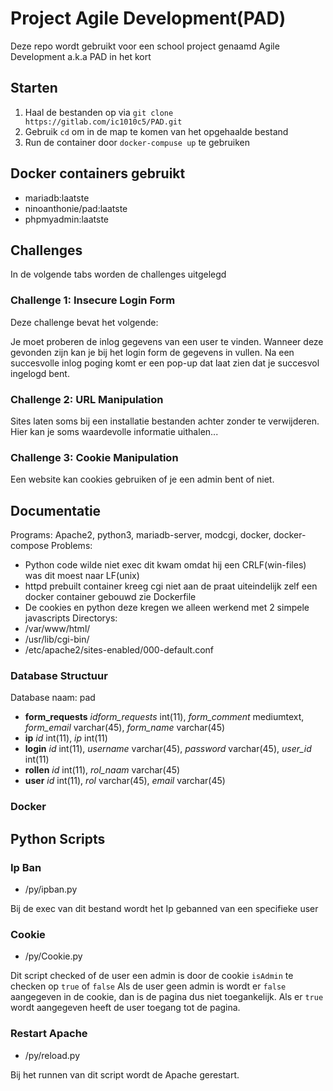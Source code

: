 # Project Agile Development(PAD)

Deze repo wordt gebruikt voor een school project genaamd Agile Development a.k.a PAD in het kort

## Starten

1. Haal de bestanden op via `git clone https://gitlab.com/ic1010c5/PAD.git`
2. Gebruik `cd` om in de map te komen van het opgehaalde bestand
3. Run de container door `docker-compuse up` te gebruiken 

## Docker containers gebruikt

- mariadb:laatste
- ninoanthonie/pad:laatste
- phpmyadmin:laatste

## Challenges

In de volgende tabs worden de challenges uitgelegd

### Challenge 1: Insecure Login Form

Deze challenge bevat het volgende:

Je moet proberen de inlog gegevens van een user te vinden. Wanneer deze gevonden zijn kan je bij het login form de gegevens in vullen. Na een succesvolle inlog poging komt er een pop-up dat laat zien dat je succesvol ingelogd bent.

### Challenge 2: URL Manipulation

Sites laten soms bij een installatie bestanden achter zonder te verwijderen. 
Hier kan je soms waardevolle informatie uithalen...

### Challenge 3: Cookie Manipulation

Een website kan cookies gebruiken of je een admin bent of niet.

## Documentatie

Programs: Apache2, python3, mariadb-server, modcgi, docker, docker-compose
Problems: 
- Python code wilde niet exec dit kwam omdat hij een CRLF(win-files) was dit moest naar LF(unix)
- httpd prebuilt container kreeg cgi niet aan de praat uiteindelijk zelf een docker container gebouwd zie Dockerfile
- De cookies en python deze kregen we alleen werkend met 2 simpele javascripts
Directorys: 
- /var/www/html/
- /usr/lib/cgi-bin/
- /etc/apache2/sites-enabled/000-default.conf

### Database Structuur

Database naam: pad

- **form_requests**
   _idform_requests_ int(11),
   _form_comment_ mediumtext,
   _form_email_ varchar(45),
   _form_name_ varchar(45)
- **ip**
    _id_ int(11),
    _ip_ int(11)
- **login**
    _id_ int(11),
    _username_ varchar(45),
    _password_ varchar(45),
    _user_id_ int(11)
- **rollen**
    _id_ int(11),
    _rol_naam_ varchar(45)
- **user**
    _id_ int(11),
    _rol_ varchar(45),
    _email_ varchar(45)


### Docker


## Python Scripts

### Ip Ban

- /py/ipban.py

Bij de exec van dit bestand wordt het Ip gebanned van een specifieke user

### Cookie

- /py/Cookie.py

Dit script checked of de user een admin is door de cookie `isAdmin` te checken op `true` of `false`
Als de user geen admin is wordt er `false` aangegeven in de cookie, dan is de pagina dus niet toegankelijk. Als  er `true` wordt aangegeven heeft de user toegang tot de pagina.

### Restart Apache

- /py/reload.py

Bij het runnen van dit script wordt de Apache gerestart.
